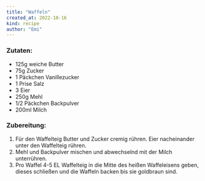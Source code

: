 ```yaml
---
title: "Waffeln"
created_at: 2022-10-16
kind: recipe
author: "Emi"
---
```


### Zutaten:
* 125g weiche  Butter
* 75g Zucker
* 1 Päckchen Vanillezucker
* 1 Prise  Salz
* 3  Eier
* 250g  Mehl
* 1/2 Päckchen Backpulver
* 200ml  Milch

### Zubereitung:
 1. Für den Waffelteig Butter und Zucker cremig rühren. Eier nacheinander unter den Waffelteig rühren.
 2. Mehl und Backpulver mischen und abwechselnd mit der Milch unterrühren.
 3. Pro Waffel 4-5 EL Waffelteig in die Mitte des heißen Waffeleisens geben, dieses schließen und die Waffeln backen bis sie goldbraun sind.